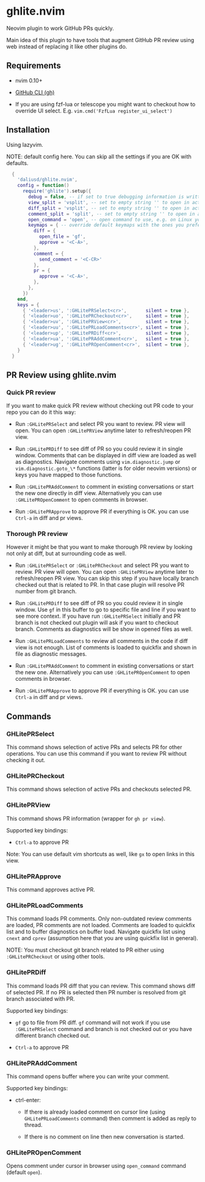 # ghlite.nvim

Neovim plugin to work GitHub PRs quickly.

Main idea of this plugin to have tools that augment GitHub PR review using web
instead of replacing it like other plugins do.

## Requirements

- nvim 0.10+

- [GitHub CLI (gh)](https://cli.github.com/)

- If you are using fzf-lua or telescope you might want to checkout how to
  override UI select. E.g. `vim.cmd('FzfLua register_ui_select')`

## Installation

Using lazyvim.

NOTE: default config here. You can skip all the settings if you are OK with defaults.

```lua
  {
    'daliusd/ghlite.nvim',
    config = function()
      require('ghlite').setup({
        debug = false, -- if set to true debugging information is written to ~/.ghlite.log file
        view_split = 'vsplit', -- set to empty string '' to open in active buffer
        diff_split = 'vsplit', -- set to empty string '' to open in active buffer
        comment_split = 'split', -- set to empty string '' to open in active buffer
        open_command = 'open', -- open command to use, e.g. on Linux you might want to use xdg-open
        keymaps = { -- override default keymaps with the ones you prefer
          diff = {
            open_file = 'gf',
            approve = '<C-A>',
          },
          comment = {
            send_comment = '<C-CR>'
          },
          pr = {
            approve = '<C-A>',
          },
        },
      })
    end,
    keys = {
      { '<leader>us', ':GHLitePRSelect<cr>',       silent = true },
      { '<leader>uo', ':GHLitePRCheckout<cr>',     silent = true },
      { '<leader>uv', ':GHLitePRView<cr>',         silent = true },
      { '<leader>uu', ':GHLitePRLoadComments<cr>', silent = true },
      { '<leader>up', ':GHLitePRDiff<cr>',         silent = true },
      { '<leader>ua', ':GHLitePRAddComment<cr>',   silent = true },
      { '<leader>ug', ':GHLitePROpenComment<cr>',  silent = true },
    }
  }
```

## PR Review using ghlite.nvim

### Quick PR review

If you want to make quick PR review without checking out PR code to your repo
you can do it this way:

- Run `:GHLitePRSelect` and select PR you want to review. PR view will open.
  You can open `:GHLitePRView` anytime later to refresh/reopen PR view.

- Run `:GHLitePRDiff` to see diff of PR so you could review it in single
  window. Comments that can be displayed in diff view are loaded as well as
  diagnostics. Navigate comments using `vim.diagnostic.jump` or
  `vim.diagnostic.goto_\*` functions (latter is for older neovim versions) or
  keys you have mapped to those functions.

- Run `:GHLitePRAddComment` to comment in existing conversations or start the
  new one directly in diff view. Alternatively you can use
  `:GHLitePROpenComment` to open comments in browser.

- Run `:GHLitePRApprove` to approve PR if everything is OK. you can use
  `Ctrl-a` in diff and pr views.

### Thorough PR review

However it might be that you want to make thorough PR review by looking not
only at diff, but at surrounding code as well.

- Run `:GHLitePRSelect` or `:GHLitePRCheckout` and select PR you want to
  review. PR view will open. You can open `:GHLitePRView` anytime later to
  refresh/reopen PR view. You can skip this step if you have locally branch
  checked out that is related to PR. In that case plugin will resolve PR
  number from git branch.

- Run `:GHLitePRDiff` to see diff of PR so you could review it in single
  window. Use `gf` in this buffer to go to specific file and line if you want
  to see more context. If you have run `:GHLitePRSelect` initially and PR
  branch is not checked out plugin will ask if you want to checkout branch.
  Comments as diagnostics will be show in opened files as well.

- Run `:GHLitePRLoadComments` to review all comments in the code if diff view
  is not enough. List of comments is loaded to quickfix and shown in file as
  diagnostic messages.

- Run `:GHLitePRAddComment` to comment in existing conversations or start the
  new one. Alternatively you can use `:GHLitePROpenComment` to open comments in
  browser.

- Run `:GHLitePRApprove` to approve PR if everything is OK. you can use
  `Ctrl-a` in diff and pr views.

## Commands

### GHLitePRSelect

This command shows selection of active PRs and selects PR for other operations.
You can use this command if you want to review PR without checking it out.

### GHLitePRCheckout

This command shows selection of active PRs and checkouts selected PR.

### GHLitePRView

This command shows PR information (wrapper for `gh pr view`).

Supported key bindings:

* `Ctrl-a` to approve PR

Note: You can use default vim shortcuts as well, like `gx` to open links in
this view.

### GHLitePRApprove

This command approves active PR.

### GHLitePRLoadComments

This command loads PR comments. Only non-outdated review comments are loaded,
PR comments are not loaded. Comments are loaded to quickfix list and to buffer
diagnostics on buffer load. Navigate quickfix list using `cnext` and `cprev`
(assumption here that you are using quickfix list in general).

NOTE: You must checkout git branch related to PR either using
`:GHLitePRCheckout` or using other tools.

### GHLitePRDiff

This command loads PR diff that you can review. This command shows diff of
selected PR. If no PR is selected then PR number is resolved from git branch
associated with PR.

Supported key bindings:

* `gf` go to file from PR diff. `gf` command will not work if you use
  `:GHLitePRSelect` command and branch is not checked out or you have different
  branch checked out.

* `Ctrl-a` to approve PR

### GHLitePRAddComment

This command opens buffer where you can write your comment.

Supported key bindings:

* ctrl-enter:

    * If there is already loaded comment on cursor line (using
      `GHLitePRLoadComments` command) then comment is added as reply to thread.

    * If there is no comment on line then new conversation is started.

### GHLitePROpenComment

Opens comment under cursor in browser using `open_command` command (default
`open`).
